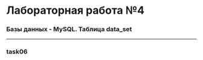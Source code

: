 # Лабораторная работа №4

### Базы данных - MySQL. Таблица data_set

_________________________________________

### task06


